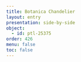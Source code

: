 ```yaml
---
title: Botanica Chandelier
layout: entry
presentation: side-by-side
object:
  - id: ptl-25375
order: 426
menu: false
toc: false
---
```

